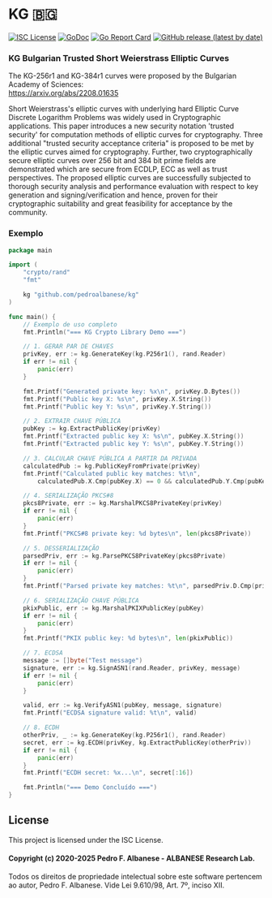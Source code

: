 # KG 🇧🇬
[![ISC License](http://img.shields.io/badge/license-ISC-blue.svg)](https://github.com/pedroalbanese/kg/blob/master/LICENSE.md) 
[![GoDoc](https://godoc.org/github.com/pedroalbanese/kg?status.png)](http://godoc.org/github.com/pedroalbanese/kg)
[![Go Report Card](https://goreportcard.com/badge/github.com/pedroalbanese/kg)](https://goreportcard.com/report/github.com/pedroalbanese/kg)
[![GitHub release (latest by date)](https://img.shields.io/github/v/release/pedroalbanese/kg)](https://github.com/pedroalbanese/kg/releases)

### KG Bulgarian Trusted Short Weierstrass Elliptic Curves

The KG-256r1 and KG-384r1 curves were proposed by the Bulgarian Academy of Sciences:  
https://arxiv.org/abs/2208.01635

Short Weierstrass's elliptic curves with underlying hard Elliptic Curve Discrete Logarithm Problems was widely used in Cryptographic applications. This paper introduces a new security notation 'trusted security' for computation methods of elliptic curves for cryptography. Three additional "trusted security acceptance criteria" is proposed to be met by the elliptic curves aimed for cryptography. Further, two cryptographically secure elliptic curves over 256 bit and 384 bit prime fields are demonstrated which are secure from ECDLP, ECC as well as trust perspectives. The proposed elliptic curves are successfully subjected to thorough security analysis and performance evaluation with respect to key generation and signing/verification and hence, proven for their cryptographic suitability and great feasibility for acceptance by the community. 

### Exemplo
```go
package main

import (
	"crypto/rand"
	"fmt"

	kg "github.com/pedroalbanese/kg"
)

func main() {
	// Exemplo de uso completo
	fmt.Println("=== KG Crypto Library Demo ===")

	// 1. GERAR PAR DE CHAVES
	privKey, err := kg.GenerateKey(kg.P256r1(), rand.Reader)
	if err != nil {
		panic(err)
	}

	fmt.Printf("Generated private key: %x\n", privKey.D.Bytes())
	fmt.Printf("Public key X: %s\n", privKey.X.String())
	fmt.Printf("Public key Y: %s\n", privKey.Y.String())

	// 2. EXTRAIR CHAVE PÚBLICA
	pubKey := kg.ExtractPublicKey(privKey)
	fmt.Printf("Extracted public key X: %s\n", pubKey.X.String())
	fmt.Printf("Extracted public key Y: %s\n", pubKey.Y.String())

	// 3. CALCULAR CHAVE PÚBLICA A PARTIR DA PRIVADA
	calculatedPub := kg.PublicKeyFromPrivate(privKey)
	fmt.Printf("Calculated public key matches: %t\n",
		calculatedPub.X.Cmp(pubKey.X) == 0 && calculatedPub.Y.Cmp(pubKey.Y) == 0)

	// 4. SERIALIZAÇÃO PKCS#8
	pkcs8Private, err := kg.MarshalPKCS8PrivateKey(privKey)
	if err != nil {
		panic(err)
	}
	fmt.Printf("PKCS#8 private key: %d bytes\n", len(pkcs8Private))

	// 5. DESSERIALIZAÇÃO
	parsedPriv, err := kg.ParsePKCS8PrivateKey(pkcs8Private)
	if err != nil {
		panic(err)
	}
	fmt.Printf("Parsed private key matches: %t\n", parsedPriv.D.Cmp(privKey.D) == 0)

	// 6. SERIALIZAÇÃO CHAVE PÚBLICA
	pkixPublic, err := kg.MarshalPKIXPublicKey(pubKey)
	if err != nil {
		panic(err)
	}
	fmt.Printf("PKIX public key: %d bytes\n", len(pkixPublic))

	// 7. ECDSA
	message := []byte("Test message")
	signature, err := kg.SignASN1(rand.Reader, privKey, message)
	if err != nil {
		panic(err)
	}

	valid, err := kg.VerifyASN1(pubKey, message, signature)
	fmt.Printf("ECDSA signature valid: %t\n", valid)

	// 8. ECDH
	otherPriv, _ := kg.GenerateKey(kg.P256r1(), rand.Reader)
	secret, err := kg.ECDH(privKey, kg.ExtractPublicKey(otherPriv))
	if err != nil {
		panic(err)
	}
	fmt.Printf("ECDH secret: %x...\n", secret[:16])

	fmt.Println("=== Demo Concluído ===")
}
```

## License

This project is licensed under the ISC License.

#### Copyright (c) 2020-2025 Pedro F. Albanese - ALBANESE Research Lab.  
Todos os direitos de propriedade intelectual sobre este software pertencem ao autor, Pedro F. Albanese. Vide Lei 9.610/98, Art. 7º, inciso XII.
